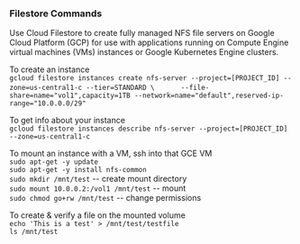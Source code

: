 ### Filestore Commands

Use Cloud Filestore to create fully managed NFS file servers on Google Cloud Platform (GCP) for use with applications running on Compute Engine virtual machines (VMs) instances or Google Kubernetes Engine clusters.

To create an instance    
`gcloud filestore instances create nfs-server --project=[PROJECT_ID] --zone=us-central1-c --tier=STANDARD \ `        `     --file-share=name="vol1",capacity=1TB --network=name="default",reserved-ip-range="10.0.0.0/29"`

To get info about your instance    
`gcloud filestore instances describe nfs-server --project=[PROJECT_ID] --zone=us-central1-c`

To mount an instance with a VM, ssh into that GCE VM    
`sudo apt-get -y update`  
`sudo apt-get -y install nfs-common`  
`sudo mkdir /mnt/test`                -- create mount directory    
`sudo mount 10.0.0.2:/vol1 /mnt/test` -- mount    
`sudo chmod go+rw /mnt/test`          -- change permissions    

To create & verify a file on the mounted volume  
`echo 'This is a test' > /mnt/test/testfile`    
`ls /mnt/test`  
